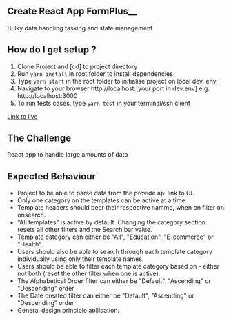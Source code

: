 ## Create React App FormPlus__
Bulky data handling tasking and state management<br>


## How do I get setup ?
1. Clone Project and [cd] to project directory
2. Run `yarn install` in root folder to install dependencies
3. Type `yarn start` in the root folder to initialise project on local dev. env.
4. Navigate to your browser http://localhost:[your port in dev.env] e.g. http://localhost:3000
5. To run tests cases, type  `yarn test` in your terminal/ssh client


[Link to live](https://emmanuel-formplus-assessment.netlify.app/)

## The Challenge
React app to handle large amounts of data

## Expected Behaviour
- Project to be able to parse data from the provide api link to UI.
- Only one category on the templates can be active at a time.
- Template headers should bear their respective namme, when on filter on onsearch.
- “All templates” is active by default. Changing the category section resets all other filters and the Search bar value.
- Template category can either be "All", "Education", "E-commerce" or "Health".
- Users should also be able to search through each template category individually using only their template names.
- Users should be able to filter each template category based on - either not both (reset the other filter when one is active).
- The Alphabetical Order filter can either be "Default", "Ascending" or "Descending" order
- The Date created filter can either be "Default", "Ascending" or "Descending" order
- General design principle apllication.
